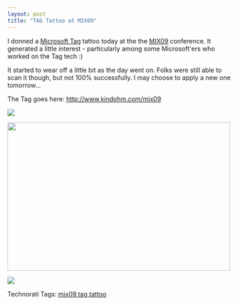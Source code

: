 ```yaml
---
layout: post
title: "TAG Tattoo at MIX09"
---
```


<p>I donned a <a href="http://www.microsoft.com/tag" target="_blank">Microsoft Tag</a> tattoo today at the the <a href="http://2009.visitmix.com" target="_blank">MIX09</a> conference.  It generated a little interest - particularly among some Microsoft'ers who worked on the Tag tech :)</p>
<p>It started to wear off a little bit as the day went on.  Folks were still able to scan it though, but not 100% successfully.  I may choose to apply a new one tomorrow...  </p>
<p>The Tag goes here: <a href="http://www.kindohm.com/mix09">http://www.kindohm.com/mix09</a></p>
<p><img src="http://farm4.static.flickr.com/3641/3368864788_f7e5e70b4a.jpg" /> </p>
<p><img height="333" src="http://farm4.static.flickr.com/3585/3366396132_66380124c0.jpg?v=0" width="500" /> </p>
<p><img src="http://farm4.static.flickr.com/3129/3364788369_9b45a86a48.jpg" /> </p>
<div class="tags" id="scid:0767317B-992E-4b12-91E0-4F059A8CECA8:4f3c2a09-dc2d-43db-9539-4348bb4b1586">Technorati Tags: <a href="http://technorati.com/tags/mix09" rel="tag">mix09</a>,<a href="http://technorati.com/tags/tag" rel="tag">tag</a>,<a href="http://technorati.com/tags/tattoo" rel="tag">tattoo</a></div> 
